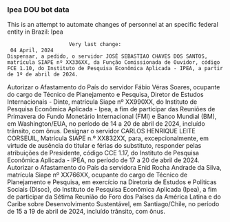  ### Ipea DOU bot data
 This is an attempt to automate changes of personnel at an specific federal entity in Brazil: Ipea
 
                        Very last change: 
 	 04 April, 2024
	Dispensar, a pedido, o servidor JOSÉ SEBASTIAO CHAVES DOS SANTOS, matrícula SIAPE nº XX336XX, da Função Comissionada de Ouvidor, código FCE 1.10, do Instituto de Pesquisa Econômica Aplicada - IPEA, a partir de 1º de abril de 2024.
Autorizar o Afastamento do País do servidor Fábio Véras Soares, ocupante do cargo de Técnico de Planejamento e Pesquisa, Diretor de Estudos Internacionais - Dinte, matrícula Siape nº XX990XX, do Instituto de Pesquisa Econômica Aplicada - Ipea, a fim de participar das Reuniões de Primavera do Fundo Monetário Internacional (FMI) e Banco Mundial (BM), em Washington/EUA, no período de 14 a 20 de abril de 2024, incluído trânsito, com ônus.
Designar o servidor CARLOS HENRIQUE LEITE CORSEUIL, Matrícula SIAPE n.º XX832XX, para, excepcionalmente, em virtude de ausência do titular e férias do substituto, responder pelas atribuições de Presidente, código CCE 1.17, do Instituto de Pesquisa Econômica Aplicada - IPEA, no período de 17 a 20 de abril de 2024.
Autorizar o Afastamento do País da servidora Enid Rocha Andrade da Silva, matrícula Siape nº XX766XX, ocupante do cargo de Técnico de Planejamento e Pesquisa, em exercício na Diretoria de Estudos e Políticas Sociais (Disoc), do Instituto de Pesquisa Econômica Aplicada (Ipea), a fim de participar da Sétima Reunião do Foro dos Países da América Latina e do Caribe sobre Desenvolvimento Sustentável, em Santiago/Chile, no período de 15 a 19 de abril de 2024, incluído trânsito, com ônus.
